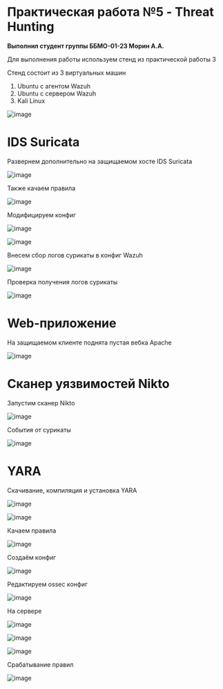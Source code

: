 # Практическая работа №5 - Threat Hunting

**Выполнил студент группы ББМО-01-23 Морин А.А.**

Для выполнения работы используем стенд из практической работы 3

Стенд состоит из 3 виртуальных машин
1) Ubuntu с агентом Wazuh
2) Ubuntu с сервером Wazuh
3) Kali Linux

![image](1.png)

# IDS Suricata

Развернем дополнительно на защищаемом хосте IDS Suricata

![image](2.png)

Также качаем правила

![image](3.png)

Модифицируем конфиг

![image](4.png)

![image](5.png)

Внесем сбор логов сурикаты в конфиг Wazuh

![image](6.png)

Проверка получения логов сурикаты

![image](7.png)

# Web-приложение

На защищаемом клиенте поднята пустая вебка Apache

![image](8.png)

# Сканер уязвимостей Nikto

Запустим сканер Nikto

![image](9.png)

События от сурикаты

![image](10.png)

# YARA

Скачивание, компиляция и установка YARA

![image](11.png)

![image](12.png)

Качаем правила

![image](13.png)

Создаём конфиг

![image](14.png)

Редактируем ossec конфиг

![image](15.png)

На сервере

![image](16.png)

![image](17.png)

![image](18.png)

Срабатывание правил

![image](19.png)